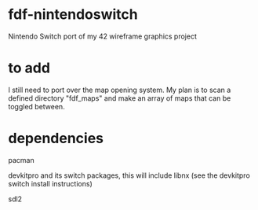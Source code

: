 # fdf-nintendoswitch
Nintendo Switch port of my 42 wireframe graphics project


# to add
I still need to port over the map opening system. My plan is to scan a defined directory "fdf_maps" and make an array of maps that can be toggled between.

# dependencies

pacman

devkitpro and its switch packages, this will include libnx (see the devkitpro switch install instructions)

sdl2